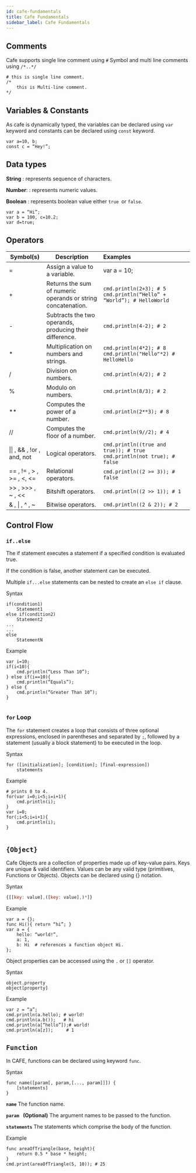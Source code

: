 ```yaml
---
id: cafe-fundamentals
title: Cafe Fundamentals
sidebar_label: Cafe Fundamentals
---
```




## Comments

Cafe supports single line comment using ``#`` Symbol and multi line comments using ``/*..*/``

```
# this is single line comment.
/*
    this is Multi-line comment.
*/
```



## Variables & Constants

As cafe is dynamically typed, the variables can be declared using `var` keyword and constants can be declared using `const` keyword.

```
var a=10, b;
const c = “Hey!”;
```



## Data types

**String**		: represents sequence of characters.

**Number**:   : represents numeric values.

**Boolean**	: represents boolean value either `true `or `false`.

```
var a = “Hi”;
var b = 100, c=10.2;
var d=true; 
```



## Operators

| Symbol(s)                  | Description                                                  | Examples                                                     |
| -------------------------- | ------------------------------------------------------------ | :----------------------------------------------------------- |
| =                          | Assign a value to a variable.                                | var a = 10;                                                  |
| +                          | Returns the sum of numeric operands or string concatenation. | `cmd.println(2+3); # 5                                 cmd.println(“Hello” + “World”); # HelloWorld` |
| -                          | Subtracts the two operands, producing their difference.      | `cmd.println(4-2); # 2`                                      |
| *                          | Multiplication on numbers and strings.                       | `cmd.println(4*2); # 8                                 cmd.println("Hello"*2) # HelloHello` |
| /                          | Division on numbers.                                         | `cmd.println(4/2); # 2`                                      |
| %                          | Modulo on numbers.                                           | `cmd.println(8/3); # 2`                                      |
| **                         | Computes the power of a number.                              | `cmd.println(2**3); # 8`                                     |
| //                         | Computes the floor of a number.                              | `cmd.println(9//2); # 4`                                     |
| \|\| , && , !or , and, not | Logical operators.                                           | `cmd.println((true and true)); # true  cmd.println(not true); # false` |
| == , != , > , >= , <, <=   | Relational operators.                                        | `cmd.println((2 >= 3)); # false`                             |
| >> , >>> , ~ , <<          | Bitshift operators.                                          | `cmd.println((2 >> 1)); # 1`                                 |
| & , \| , ^ , ~             | Bitwise operators.                                           | `cmd.println((2 & 2)); # 2`                                  |



## Control Flow

### 															`if..else`

The if statement executes a statement if a specified condition is evaluated true. 

If the condition is false, another statement can be executed. 

Multiple ``if...else`` statements can be nested to create an ``else if`` clause.

Syntax

```
if(condition1)
    Statement1
else if(condition2)
    Statement2
...
...
else
    StatementN
```



Example

```
var i=10;
if(i<10){
    cmd.println(“Less Than 10”);
} else if(i==10){
    cmd.println(“Equals”);
} else {
    cmd.println(“Greater Than 10”);
}
                                            
```

### `for` Loop

The `for` statement creates a loop that consists of three optional expressions, enclosed in parentheses and separated by `;`, followed by a statement (usually a block statement) to be executed in the loop.

Syntax

```
for ([initialization]; [condition]; [final-expression])
    statements
```



Example

```
# prints 0 to 4.
for(var i=0;i<5;i=i+1){
    cmd.println(i);
}
var i=0;
for(;i<5;i=i+1){
    cmd.println(i);
}
                                            
```

## `{Object}`

Cafe Objects are a collection of properties made up of key-value pairs. Keys are unique & valid identifiers. Values can be any valid type (primitives, Functions or Objects). Objects can be declared using {} notation.

Syntax

```javascript
{[[key: value],([key: value],)*]}
```

Example

```
var a = {};
func Hi(){ return “hi”; }
var a = { 
	hello: “world!”, 
	a: 1, 
	b: Hi  # references a function object Hi. 
};
```

Object properties can be accessed using the `.`  or `[]` operator.

Syntax

```
object.property
object[property]
```

Example

```
var z = “a”;
cmd.println(a.hello); # world!
cmd.println(a.b());   # hi
cmd.println(a[“hello”]);# world!
cmd.println(a[z]);	   # 1
```

## `Function`

In CAFE, functions can be declared using keyword `func`.

Syntax

```
func name([param[, param,[..., param]]]) {
	[statements]
}
```

**`name`**
The function name.

**`param `	(Optional)**
The argument names to be passed to the function.

**`statements`**
The statements which comprise the body of the function.



Example

```
func areaOfTriangle(base, height){
	return 0.5 * base * height;
}
cmd.print(areaOfTriangle(5, 10)); # 25
```